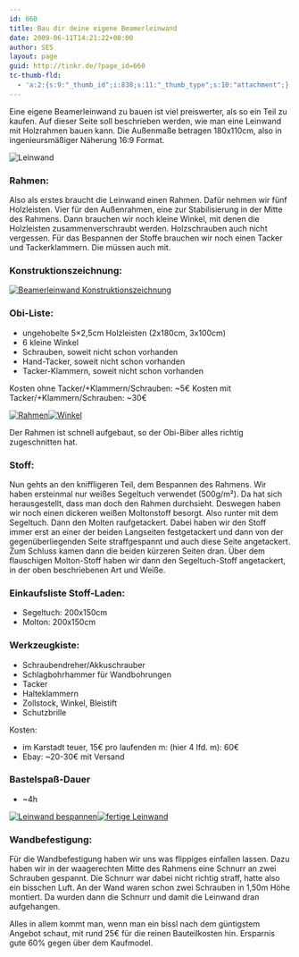 ```yaml
---
id: 660
title: Bau dir deine eigene Beamerleinwand
date: 2009-06-11T14:21:22+00:00
author: SES
layout: page
guid: http://tinkr.de/?page_id=660
tc-thumb-fld:
  - 'a:2:{s:9:"_thumb_id";i:838;s:11:"_thumb_type";s:10:"attachment";}'
---
```

Eine eigene Beamerleinwand zu bauen ist viel preiswerter, als so ein Teil zu kaufen. Auf dieser Seite soll beschrieben werden, wie man eine Leinwand mit Holzrahmen bauen kann. Die Außenmaße betragen 180x110cm, also in ingenieursmäßiger Näherung 16:9 Format.

<img loading="lazy" src="/assets/2009/06/leinwand_leinwand_an_606.jpg" alt="Leinwand" title="Leinwand"    srcset="/assets/2009/06/leinwand_leinwand_an_606.jpg 606w, /assets/2009/06/leinwand_leinwand_an_606-300x225.jpg 300w" sizes="(max-width: 606px) 100vw, 606px" />

### Rahmen:

Also als erstes braucht die Leinwand einen Rahmen. Dafür nehmen wir fünf Holzleisten. Vier für den Außenrahmen, eine zur Stabilisierung in der Mitte des Rahmens.
Dann brauchen wir noch kleine Winkel, mit denen die Holzleisten zusammenverschraubt werden. Holzschrauben auch nicht vergessen.
Für das Bespannen der Stoffe brauchen wir noch einen Tacker und Tackerklammern. Die müssen auch mit.

### Konstruktionszeichnung:

[<img loading="lazy" src="/assets/2009/06/beamerleinwand_sktup_606.png" alt="Beamerleinwand Konstruktionszeichnung" title="Beamerleinwand Konstruktionszeichnung"    srcset="/assets/2009/06/beamerleinwand_sktup_606.png 606w, /assets/2009/06/beamerleinwand_sktup_606-300x171.png 300w" sizes="(max-width: 606px) 100vw, 606px" />](/assets/2009/06/beamerleinwand_sktup.png)

### Obi-Liste:

  * ungehobelte 5&#215;2,5cm Holzleisten (2x180cm, 3x100cm)
  * 6 kleine Winkel
  * Schrauben, soweit nicht schon vorhanden
  * Hand-Tacker, soweit nicht schon vorhanden
  * Tacker-Klammern, soweit nicht schon vorhanden

Kosten ohne Tacker/+Klammern/Schrauben: ~5€
Kosten mit Tacker/+Klammern/Schrauben: ~30€

[<img loading="lazy" src="/assets/2009/06/leinwand_rahmen-300x225.jpg" alt="Rahmen" title="Rahmen"    srcset="/assets/2009/06/leinwand_rahmen-300x225.jpg 300w, /assets/2009/06/leinwand_rahmen.jpg 640w" sizes="(max-width: 300px) 100vw, 300px" />](/assets/2009/06/leinwand_rahmen.jpg)[<img loading="lazy" src="/assets/2009/06/leinwand_winkel-300x225.jpg" alt="Winkel" title="Winkel"    srcset="/assets/2009/06/leinwand_winkel-300x225.jpg 300w, /assets/2009/06/leinwand_winkel.jpg 640w" sizes="(max-width: 300px) 100vw, 300px" />](/assets/2009/06/leinwand_winkel.jpg)

Der Rahmen ist schnell aufgebaut, so der Obi-Biber alles richtig zugeschnitten hat.

### Stoff:

Nun gehts an den kniffligeren Teil, dem Bespannen des Rahmens. Wir haben ersteinmal nur weißes Segeltuch verwendet (500g/m²). Da hat sich herausgestellt, dass man doch den Rahmen durchsieht. Deswegen haben wir noch einen dickeren weißen Moltonstoff besorgt. Also runter mit dem Segeltuch. Dann den Molten raufgetackert. Dabei haben wir den Stoff immer erst an einer der beiden Langseiten festgetackert und dann von der gegenüberliegenden Seite straffgespannt und auch diese Seite angetackert. Zum Schluss kamen dann die beiden kürzeren Seiten dran.
Über dem flauschigen Molton-Stoff haben wir dann den Segeltuch-Stoff angetackert, in der oben beschriebenen Art und Weiße.

### Einkaufsliste Stoff-Laden:

  * Segeltuch: 200x150cm
  * Molton: 200x150cm

### Werkzeugkiste:

  * Schraubendreher/Akkuschrauber
  * Schlagbohrhammer für Wandbohrungen
  * Tacker
  * Halteklammern
  * Zollstock, Winkel, Bleistift
  * Schutzbrille

Kosten:

  * im Karstadt teuer, 15€ pro laufenden m: (hier 4 lfd. m): 60€
  * Ebay: ~20-30€ mit Versand

### Bastelspaß-Dauer

  * ~4h

[<img loading="lazy" src="/assets/2009/06/leinwand_bespannen-300x225.jpg" alt="Leinwand bespannen" title="Leinwand bespannen"    srcset="/assets/2009/06/leinwand_bespannen-300x225.jpg 300w, /assets/2009/06/leinwand_bespannen.jpg 640w" sizes="(max-width: 300px) 100vw, 300px" />](/assets/2009/06/leinwand_bespannen.jpg)[<img loading="lazy" src="/assets/2009/06/leinwand_leinwand-300x225.jpg" alt="fertige Leinwand" title="fertige Leinwand"    srcset="/assets/2009/06/leinwand_leinwand-300x225.jpg 300w, /assets/2009/06/leinwand_leinwand.jpg 640w" sizes="(max-width: 300px) 100vw, 300px" />](/assets/2009/06/leinwand_leinwand.jpg)

### Wandbefestigung:

Für die Wandbefestigung haben wir uns was flippiges einfallen lassen. Dazu haben wir in der waagerechten Mitte des Rahmens eine Schnurr an zwei Schrauben gespannt. Die Schnurr war dabei nicht richtig straff, hatte also ein bisschen Luft. An der Wand waren schon zwei Schrauben in 1,50m Höhe montiert. Da wurden dann die Schnurr und damit die Leinwand dran aufgehangen.

Alles in allem kommt man, wenn man ein bissl nach dem güntigstem Angebot schaut, mit rund 25€ für die reinen Bauteilkosten hin. Ersparnis gute 60% gegen über dem Kaufmodel.
